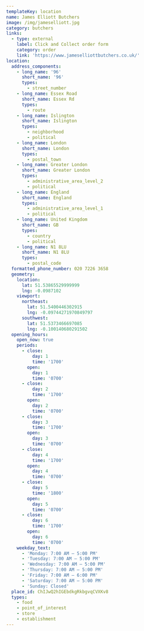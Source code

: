 ```yaml
---
templateKey: location
name: James Elliott Butchers
image: /img/jameselliott.jpg
category: butchers
links:
  - type: external
    label: Click and Collect order form
    category: order
    link: 'https://www.jameselliottbutchers.co.uk/'
location:
  address_components:
    - long_name: '96'
      short_name: '96'
      types:
        - street_number
    - long_name: Essex Road
      short_name: Essex Rd
      types:
        - route
    - long_name: Islington
      short_name: Islington
      types:
        - neighborhood
        - political
    - long_name: London
      short_name: London
      types:
        - postal_town
    - long_name: Greater London
      short_name: Greater London
      types:
        - administrative_area_level_2
        - political
    - long_name: England
      short_name: England
      types:
        - administrative_area_level_1
        - political
    - long_name: United Kingdom
      short_name: GB
      types:
        - country
        - political
    - long_name: N1 8LU
      short_name: N1 8LU
      types:
        - postal_code
  formatted_phone_number: 020 7226 3658
  geometry:
    location:
      lat: 51.53865529999999
      lng: -0.0987102
    viewport:
      northeast:
        lat: 51.5400446302915
        lng: -0.09744271970849797
      southwest:
        lat: 51.5373466697085
        lng: -0.100140680291502
  opening_hours:
    open_now: true
    periods:
      - close:
          day: 1
          time: '1700'
        open:
          day: 1
          time: '0700'
      - close:
          day: 2
          time: '1700'
        open:
          day: 2
          time: '0700'
      - close:
          day: 3
          time: '1700'
        open:
          day: 3
          time: '0700'
      - close:
          day: 4
          time: '1700'
        open:
          day: 4
          time: '0700'
      - close:
          day: 5
          time: '1800'
        open:
          day: 5
          time: '0700'
      - close:
          day: 6
          time: '1700'
        open:
          day: 6
          time: '0700'
    weekday_text:
      - 'Monday: 7:00 AM – 5:00 PM'
      - 'Tuesday: 7:00 AM – 5:00 PM'
      - 'Wednesday: 7:00 AM – 5:00 PM'
      - 'Thursday: 7:00 AM – 5:00 PM'
      - 'Friday: 7:00 AM – 6:00 PM'
      - 'Saturday: 7:00 AM – 5:00 PM'
      - 'Sunday: Closed'
  place_id: ChIJwQ2hIGEbdkgRkbgvqCVXKv8
  types:
    - food
    - point_of_interest
    - store
    - establishment
---
```


